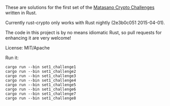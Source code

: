 These are solutions for the first set of the [Matasano Crypto Challenges](http://cryptopals.com/sets/1/) written in Rust.

Currently rust-crypto only works with Rust nightly (2e3b0c051 2015-04-01).

The code in this project is by no means idiomatic Rust, so pull requests for enhancing it are very welcome!

License: MIT/Apache

Run it:

    cargo run --bin set1_challenge1
    cargo run --bin set1_challenge2
    cargo run --bin set1_challenge3
    cargo run --bin set1_challenge4
    cargo run --bin set1_challenge5
    cargo run --bin set1_challenge6
    cargo run --bin set1_challenge7
    cargo run --bin set1_challenge8
